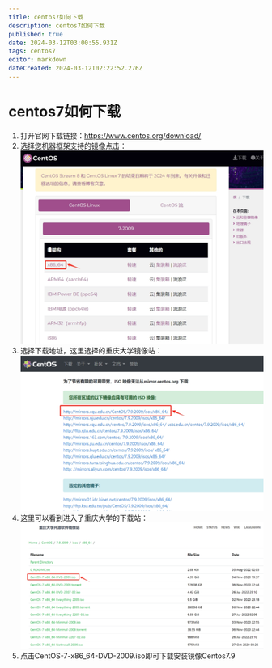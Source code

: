 ```yaml
---
title: centos7如何下载
description: centos7如何下载
published: true
date: 2024-03-12T03:00:55.931Z
tags: centos7
editor: markdown
dateCreated: 2024-03-12T02:22:52.276Z
---
```


# centos7如何下载
1. 打开官网下载链接：https://www.centos.org/download/
2. 选择您机器框架支持的镜像点击：
![centos7架构x86下载.png](/wiki/服务器运维/Centos/centos7架构x86下载.png)
3. 选择下载地址，这里选择的重庆大学镜像站：
![centos7重庆大学下载地址.png](/wiki/服务器运维/Centos/centos7重庆大学下载地址.png)
4. 这里可以看到进入了重庆大学的下载站：
![centos7重大下载.png](/wiki/服务器运维/Centos/centos7重大下载.png)
5. 点击CentOS-7-x86_64-DVD-2009.iso即可下载安装镜像Centos7.9
